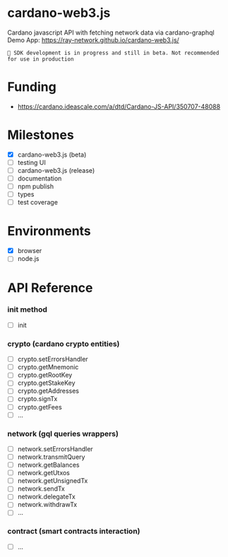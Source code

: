# cardano-web3.js

Cardano javascript API with fetching network data via cardano-graphql
Demo App: https://ray-network.github.io/cardano-web3.js/

```
🚀 SDK development is in progress and still in beta. Not recommended for use in production
```

# Funding

- https://cardano.ideascale.com/a/dtd/Cardano-JS-API/350707-48088

# Milestones

- [x] cardano-web3.js (beta)
- [ ] testing UI
- [ ] cardano-web3.js (release)
- [ ] documentation
- [ ] npm publish
- [ ] types
- [ ] test coverage

# Environments

- [x] browser
- [ ] node.js

# API Reference

### init method

- [ ] init

### crypto (cardano crypto entities)

- [ ] crypto.setErrorsHandler
- [ ] crypto.getMnemonic
- [ ] crypto.getRootKey
- [ ] crypto.getStakeKey
- [ ] crypto.getAddresses
- [ ] crypto.signTx
- [ ] crypto.getFees
- [ ] ...

### network (gql queries wrappers)

- [ ] network.setErrorsHandler
- [ ] network.transmitQuery
- [ ] network.getBalances
- [ ] network.getUtxos
- [ ] network.getUnsignedTx
- [ ] network.sendTx
- [ ] network.delegateTx
- [ ] network.withdrawTx
- [ ] ...

### contract (smart contracts interaction)

- [ ] ...
